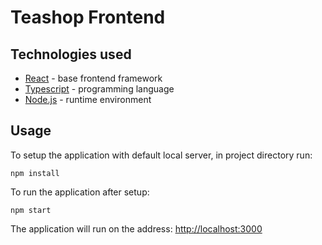 # Teashop Frontend

## Technologies used
- [React](https://reactjs.org/) - base frontend framework
- [Typescript](https://www.typescriptlang.org/) - programming language
- [Node.js](https://nodejs.org/en/) - runtime environment

## Usage

To setup the application with default local server, in project directory run:

```
npm install
```

To run the application after setup:

```
npm start
```

The application will run on the address: [http://localhost:3000](http://localhost:3000)
